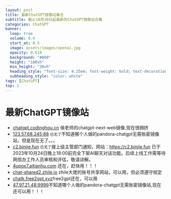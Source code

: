 ```yaml
---
layout: post
title: 最新ChatGPT镜像站集合
subtitle: 截止10月30日起最新的ChatGPT镜像站合集
categories: ChatGPT
banner:
  loop: true
  volume: 0.4
  start_at: 8.5
  image: assets/images/openai.jpg
  opacity: 0.618
  background: "#000"
  height: "100vh"
  min_height: "38vh"
  heading_style: "font-size: 4.25em; font-weight: bold; text-decoration: underline"
  subheading_style: "color: white"
tags: [ChatGPT]
top: 1
---
```


# 最新ChatGPT镜像站
- [chatgpt.codinghou.cn](https://chatgpt.codinghou.cn/) 侯老师的chatgpt-next-web镜像,现在很拥挤
- [123.57.68.245:88](https://123.57.68.245:88/)  `已无了`不知道哪个人做的pandora-chatgpt无需账密镜像站，但是现在无了。。。
- [c2.binjie.fun](https://c2.binjie.fun/)  `已无了`接上级主管部门通知，网站：https://c2.binjie.fun 已于2023年10月24日晚上18:00前完全下架AI聊天对话功能。后续上线工作需等待网信办工作人员审核和评估，敬请谅解。
- [4upox7.aitianhu.com](https://4upox7.aitianhu.com/) 还在，赶快用！！！
- [chat-shared2.zhile.io](https://chat-shared2.zhile.io/) zhile大佬的账号共享网站，可以用，但必须遵守规定
- [chatk.free2gpt.xyz](https://chatk.free2gpt.xyz/)free2gpt还在，可以用
- [47.97.21.48:9999](http://47.97.21.48:9999/)不知道哪个人做的pandora-chatgpt无需账密镜像站,现在还可以用！！！
<script src="https://giscus.app/client.js"
        data-repo="Github-Huangshaoqi/Github-Huangshaoqi.github.io"
        data-repo-id="R_kgDOKmhZkg"
        data-category="Announcements"
        data-category-id="DIC_kwDOKmhZks4Caohl"
        data-mapping="pathname"
        data-strict="0"
        data-reactions-enabled="1"
        data-emit-metadata="0"
        data-input-position="bottom"
        data-theme="preferred_color_scheme"
        data-lang="zh-CN"
        crossorigin="anonymous"
        async>
</script>
